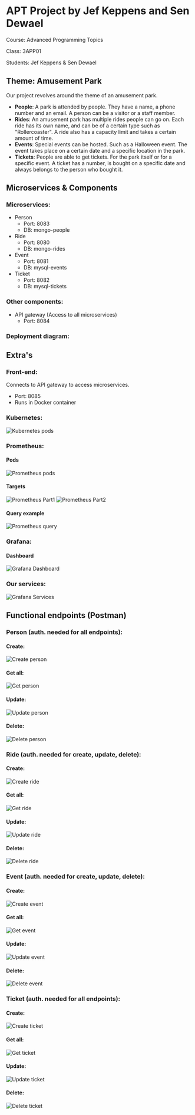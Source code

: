 # APT Project by Jef Keppens and Sen Dewael
Course: Advanced Programming Topics  

Class: 3APP01  

Students: Jef Keppens & Sen Dewael  

## Theme: Amusement Park
Our project revolves around the theme of an amusement park.
- **People**: A park is attended by people. They have a name, a phone number and an email. A person can be a visitor or a staff member.
- **Rides**: An amusement park has multiple rides people can go on. Each ride has its own name, and can be of a certain type such as "Rollercoaster". A ride also has a capacity limit and takes a certain amount of time.
- **Events**: Special events can be hosted. Such as a Halloween event. The event takes place on a certain date and a specific location in the park.
- **Tickets**: People are able to get tickets. For the park itself or for a specific event. A ticket has a number, is bought on a specific date and always belongs to the person who bought it.

## Microservices & Components
### Microservices:
- Person
  -   Port: 8083
  -   DB: mongo-people
- Ride
  -   Port: 8080
  -   DB: mongo-rides
- Event
  -   Port: 8081
  -   DB: mysql-events
- Ticket
  -   Port: 8082
  -   DB: mysql-tickets
### Other components:
- API gateway (Access to all microservices)
  - Port: 8084
### Deployment diagram:

## Extra's
### Front-end:
Connects to API gateway to access microservices.
- Port: 8085
- Runs in Docker container
### Kubernetes:
![Kubernetes pods](Images/k8s/show_pods.png)
### Prometheus:
#### Pods
![Prometheus pods](Images/k8s/Prometheus_pods.png)
#### Targets
![Prometheus Part1](Images/k8s/Prometheus_part1.png)
![Prometheus Part2](Images/k8s/Prometheus_part2.png)
#### Query example
![Prometheus query](Images/k8s/prometheus_graph.png)

### Grafana:
#### Dashboard
![Grafana Dashboard](Images/k8s/Grafana_Dashboard.png)
### Our services:
![Grafana Services](Images/k8s/Grafana_my_services.png)

## Functional endpoints (Postman)
### Person (auth. needed for all endpoints):
#### Create:
![Create person](Images/Person/create.png)
#### Get all:
![Get person](Images/Person/get.png)
#### Update:
![Update person](Images/Person/put.png)
#### Delete:
![Delete person](Images/Person/delete.png)
### Ride (auth. needed for create, update, delete):
#### Create:
![Create ride](Images/Ride/create.png)
#### Get all:
![Get ride](Images/Ride/get.png)
#### Update:
![Update ride](Images/Ride/update.png)
#### Delete:
![Delete ride](Images/Ride/delete.png)
### Event (auth. needed for create, update, delete):
#### Create:
![Create event](Images/Event/create.png)
#### Get all:
![Get event](Images/Event/get.png)
#### Update:
![Update event](Images/Event/update.png)
#### Delete:
![Delete event](Images/Event/delete.png)
### Ticket (auth. needed for all endpoints):
#### Create:
![Create ticket](Images/Ticket/create.png)
#### Get all:
![Get ticket](Images/Ticket/get.png)
#### Update:
![Update ticket](Images/Ticket/update.png)
#### Delete:
![Delete ticket](Images/Ticket/delete.png)
